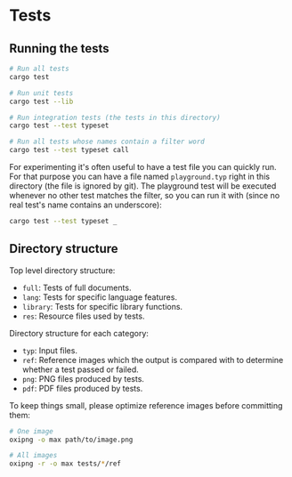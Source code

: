 # Tests

## Running the tests
```bash
# Run all tests
cargo test

# Run unit tests
cargo test --lib

# Run integration tests (the tests in this directory)
cargo test --test typeset

# Run all tests whose names contain a filter word
cargo test --test typeset call
```

For experimenting it's often useful to have a test file you can quickly run. For that purpose you can have a file named `playground.typ` right in this directory (the file is ignored by git). The playground test will be executed whenever no other test matches the filter, so you can run it with (since no real test's name contains an underscore):
```bash
cargo test --test typeset _
```

## Directory structure
Top level directory structure:
- `full`: Tests of full documents.
- `lang`: Tests for specific language features.
- `library`: Tests for specific library functions.
- `res`: Resource files used by tests.

Directory structure for each category:
- `typ`: Input files.
- `ref`: Reference images which the output is compared with to determine whether
         a test passed or failed.
- `png`: PNG files produced by tests.
- `pdf`: PDF files produced by tests.

To keep things small, please optimize reference images before committing them:
```bash
# One image
oxipng -o max path/to/image.png

# All images
oxipng -r -o max tests/*/ref
```
